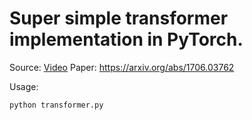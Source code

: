 # Super simple transformer implementation in PyTorch.
Source: [Video](https://www.youtube.com/watch?v=kCc8FmEb1nY) 
Paper: https://arxiv.org/abs/1706.03762 

Usage:
```wget https://raw.githubusercontent.com/karpathy/char-rnn/master/data/tinyshakespeare/input.txt
python transformer.py
```
